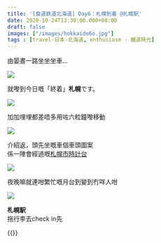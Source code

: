 ```yaml
---
title: '[食道鉄道北海道] Day6：札幌到着 @札幌駅'
date: 2020-10-24T13:30:00.000+08:00
draft: false
images: ["/images/hokkaido6o.jpg"]
tags : [travel-日本-北海道, enthusiasm - 鐵道時光]
---
```

 
由晏晝一路坐坐坐車...

![](/images/hokkaido6o1.jpg)

就嚟到今日嘅「終着」**札幌**です。

![](/images/hokkaido6o2.jpg)

加加埋埋都差唔多用咗六粒鐘嚟移動

![](/images/hokkaido6o3.jpg)

介紹返，頭先坐嘅車個車頭圖案  
係一陣會經過嘅[札幌市時計台](https://hidie.net/hokkaido6p/)  

![](/images/hokkaido6o4.jpg)

夜晚嘛就連咁繁忙嘅月台到變到冇咩人咁

![](/images/hokkaido6o5.jpg)

**札幌駅**  
拖行李去check in先

  
{{<hokkaido>}}
